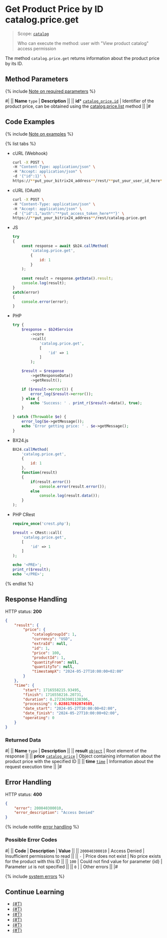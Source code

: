 # Get Product Price by ID catalog.price.get

> Scope: [`catalog`](../../scopes/permissions.md)
>
> Who can execute the method: user with "View product catalog" access permission

The method `catalog.price.get` returns information about the product price by its ID.

## Method Parameters

{% include [Note on required parameters](../../../_includes/required.md) %}

#|
|| **Name**
`type` | **Description** ||
|| **id***
[`catalog_price.id`](../data-types.md#catalog_price) | Identifier of the product price, can be obtained using the [catalog.price.list](./catalog-price-list.md) method ||
|#

## Code Examples

{% include [Note on examples](../../../_includes/examples.md) %}

{% list tabs %}

- cURL (Webhook)

    ```bash
    curl -X POST \
    -H "Content-Type: application/json" \
    -H "Accept: application/json" \
    -d '{"id":1}' \
    https://**put_your_bitrix24_address**/rest/**put_your_user_id_here**/**put_your_webbhook_here**/catalog.price.get
    ```

- cURL (OAuth)

    ```bash
    curl -X POST \
    -H "Content-Type: application/json" \
    -H "Accept: application/json" \
    -d '{"id":1,"auth":"**put_access_token_here**"}' \
    https://**put_your_bitrix24_address**/rest/catalog.price.get
    ```

- JS

    ```js
    try
    {
    	const response = await $b24.callMethod(
    		'catalog.price.get',
    		{
    			id: 1
    		}
    	);
    	
    	const result = response.getData().result;
    	console.log(result);
    }
    catch(error)
    {
    	console.error(error);
    }
    ```

- PHP

    ```php
    try {
        $response = $b24Service
            ->core
            ->call(
                'catalog.price.get',
                [
                    'id' => 1
                ]
            );

        $result = $response
            ->getResponseData()
            ->getResult();

        if ($result->error()) {
            error_log($result->error());
        } else {
            echo 'Success: ' . print_r($result->data(), true);
        }

    } catch (Throwable $e) {
        error_log($e->getMessage());
        echo 'Error getting price: ' . $e->getMessage();
    }
    ```

- BX24.js

    ```js
    BX24.callMethod(
        'catalog.price.get',
        {
            id: 1
        },
        function(result)
        {
            if(result.error())
                console.error(result.error());
            else
                console.log(result.data());
        }
    );
    ```

- PHP CRest

    ```php
    require_once('crest.php');

    $result = CRest::call(
        'catalog.price.get',
        [
            'id' => 1
        ]
    );

    echo '<PRE>';
    print_r($result);
    echo '</PRE>';
    ```

{% endlist %}

## Response Handling

HTTP status: **200**

```json
{
    "result": {
        "price": {
            "catalogGroupId": 1,
            "currency": "USD",
            "extraId": null,
            "id": 1,
            "price": 100,
            "productId": 1,
            "quantityFrom": null,
            "quantityTo": null,
            "timestampX": "2024-05-27T10:00:00+02:00"
        }
    },
    "time": {
        "start": 1716558215.93495,
        "finish": 1716558216.20731,
        "duration": 0.272363901138306,
        "processing": 0.028817892074585,
        "date_start": "2024-05-27T10:00:00+02:00",
        "date_finish": "2024-05-27T10:00:00+02:00",
        "operating": 0
    }
}
```

### Returned Data

#|
|| **Name**
`type` | **Description** ||
|| **result**
[`object`](../../data-types.md) | Root element of the response ||
|| **price**
[`catalog_price`](../data-types.md#catalog_price) | Object containing information about the product price with the specified ID ||
|| **time**
[`time`](../../data-types.md#time) | Information about the request execution time ||
|#

## Error Handling

HTTP status: **400**

```json
{
    "error": 200040300010,
    "error_description": "Access Denied"
}
```

{% include notitle [error handling](../../../_includes/error-info.md) %}

### Possible Error Codes

#|
|| **Code** | **Description** | **Value** ||
|| `200040300010` | Access Denied | Insufficient permissions to read ||
|| `-` | Price does not exist | No price exists for the product with this ID ||
|| `100` | Could not find value for parameter {id} | Parameter `id` is not specified || 
|| `0` | | Other errors || 
|#

{% include [system errors](../../../_includes/system-errors.md) %}

## Continue Learning

- [{#T}](./catalog-price-add.md)
- [{#T}](./catalog-price-update.md)
- [{#T}](./catalog-price-list.md)
- [{#T}](./catalog-price-delete.md)
- [{#T}](./catalog-price-get-fields.md)
- [{#T}](./catalog-price-modify.md)